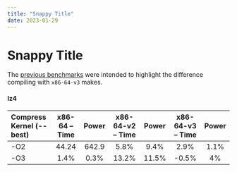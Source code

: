 ```yaml
---
title: "Snappy Title"
date: 2023-01-29
---
```


# Snappy Title

The [previous benchmarks](https://sunnyflunk.github.io/2023/01/15/x86-64-v3-Mixed-Bag-of-Performance.html) were intended
to highlight the difference compiling with `x86-64-v3` makes.

#### lz4

| Compress Kernel (--best) | x86-64 – Time | Power | x86-64-v2 – Time | Power | x86-64-v3 – Time | Power |
|:---------------------|:-------------:|:-----:|:----------------:|:-----:|:----------------:|:-----:|
| -O2 | 44.24 | 642.9 | 5.8% | 9.4% | 2.9% | 1.1% |
| -O3  | 1.4% | 0.3% | 13.2% | 11.5% | -0.5% | 4% |
